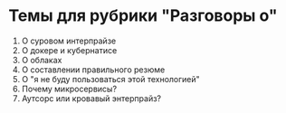 # Темы для рубрики "Разговоры о"

1. О суровом интерпрайзе
1. О докере и кубернатисе
1. О облаках
1. О составлении правильного резюме
1. О "я не буду пользоваться этой технологией"
1. Почему микросервисы?
1. Аутсорс или кровавый энтерпрайз?

